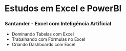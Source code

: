 # Estudos em Excel e PowerBI

### Santander - Excel com Inteligência Artificial
- Dominando Tabelas com Excel
- Trabalhando com Fórmulas no Excel
- Criando Dashboards com Excel
